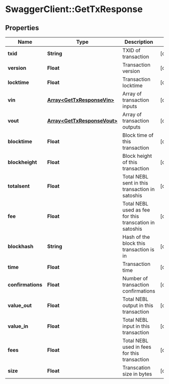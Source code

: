 # SwaggerClient::GetTxResponse

## Properties
Name | Type | Description | Notes
------------ | ------------- | ------------- | -------------
**txid** | **String** | TXID of transaction | [optional] 
**version** | **Float** | Transaction version | [optional] 
**locktime** | **Float** | Transaction locktime | [optional] 
**vin** | [**Array&lt;GetTxResponseVin&gt;**](GetTxResponseVin.md) | Array of transaction inputs | [optional] 
**vout** | [**Array&lt;GetTxResponseVout&gt;**](GetTxResponseVout.md) | Array of transaction outputs | [optional] 
**blocktime** | **Float** | Block time of this transaction | [optional] 
**blockheight** | **Float** | Block height of this transaction | [optional] 
**totalsent** | **Float** | Total NEBL sent in this transaction in satoshis | [optional] 
**fee** | **Float** | Total NEBL used as fee for this transcation in satoshis | [optional] 
**blockhash** | **String** | Hash of the block this transaction is in | [optional] 
**time** | **Float** | Transaction time | [optional] 
**confirmations** | **Float** | Number of transaction confirmations | [optional] 
**value_out** | **Float** | Total NEBL output in this transaction | [optional] 
**value_in** | **Float** | Total NEBL input in this transaction | [optional] 
**fees** | **Float** | Total NEBL used in fees for this transaction | [optional] 
**size** | **Float** | Transcation size in bytes | [optional] 


